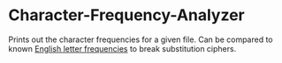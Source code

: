 # Character-Frequency-Analyzer

Prints out the character frequencies for a given file. Can be compared to known [English letter frequencies](https://en.wikipedia.org/wiki/Letter_frequency) to break substitution ciphers.
